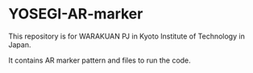 # YOSEGI-AR-marker

This repository is for WARAKUAN PJ in Kyoto Institute of Technology in Japan.

It contains AR marker pattern and files to run the code.

